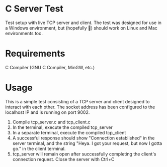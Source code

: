# C Server Test
Test setup with live TCP server and client. The test was designed for use in a Windows environment, but (hopefully :pray:) should work on Linux and Mac environments too.

# Requirements
C Compiler (GNU C Compiler, MinGW, etc.)

# Usage
This is a simple test consisting of a TCP server and client designed to interact with each other. The socket address has been configured to the localhost IP and is running on port 9002.
1. Compile tcp_server.c and tcp_client.c
2. In the terminal, execute the compiled tcp_server
3. In a separate terminal, execute the compiled tcp_client
4. A successful response should show "Connection established" in the server terminal, and the string "Heya. I got your request, but now I gotta go." in the client terminal.
5. tcp_server will remain open after successfully completing the client's connection request. Close the server with Ctrl+C

